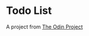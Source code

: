 # Todo List

A project from [The Odin Project](https://www.theodinproject.com/lessons/node-path-javascript-todo-list)
